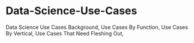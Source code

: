 # Data-Science-Use-Cases
Data Science Use Cases Background, Use Cases By Function, Use Cases By Vertical, Use Cases That Need Fleshing Out, 
